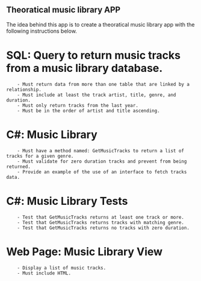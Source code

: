 ## Theoratical music library APP

The idea behind this app is to create a theoratical music library app with the following instructions below.

   # SQL: Query to return music tracks from a music library database. 
        - Must return data from more than one table that are linked by a relationship. 
        - Must include at least the track artist, title, genre, and duration. 
        - Must only return tracks from the last year. 
        - Must be in the order of artist and title ascending. 
   # C#: Music Library 
        - Must have a method named: GetMusicTracks to return a list of tracks for a given genre. 
        - Must validate for zero duration tracks and prevent from being returned. 
        - Provide an example of the use of an interface to fetch tracks data. 
   # C#: Music Library Tests 
        - Test that GetMusicTracks returns at least one track or more. 
        - Test that GetMusicTracks returns tracks with matching genre. 
        - Test that GetMusicTracks returns no tracks with zero duration. 
   # Web Page: Music Library View 
        - Display a list of music tracks. 
        - Must include HTML. 
